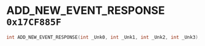 # ADD_NEW_EVENT_RESPONSE `0x17CF885F`

```cpp
int ADD_NEW_EVENT_RESPONSE(int _Unk0, int _Unk1, int _Unk2, int _Unk3);
```